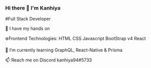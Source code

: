 ### Hi there 👋 I'm Kanhiya
   #Full Stack Developer

🔭 I have my hands on 

:snowflake:Frontend Technologies:
    HTML
    CSS 
    Javascript
    BootStrap v4
    React
   
   
    

🌱 I’m currently learning GraphQL, React-Native & Prisma

📫 Reach me on Discord kanhiya94#5733


